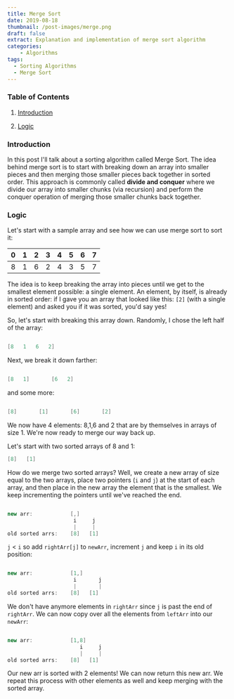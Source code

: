 ```yaml
---
title: Merge Sort 
date: 2019-08-18
thumbnail: /post-images/merge.png
draft: false
extract: Explanation and implementation of merge sort algorithm
categories: 
    - Algorithms
tags:
  - Sorting Algorithms
  - Merge Sort
---
```


### Table of Contents

1. [Introduction](#introduction)

2. [Logic](#logic)

### Introduction

In this post I'll talk about a sorting algorithm called Merge Sort. The idea behind merge sort is to start with breaking down an array into smaller pieces and then merging those smaller pieces back together in sorted order. This approach is commonly called **divide and conquer** where we divide our array into smaller chunks (via recursion) and perform the conquer operation of merging those smaller chunks back together. 

### Logic

Let's start with a sample array and see how we can use merge sort to sort it:

| 0 | 1 | 2 | 3 | 4 | 5 | 6 | 7 |
| -- | -- | -- | -- | -- | -- | -- | -- |
| 8 | 1 | 6 | 2 | 4 | 3 | 5 | 7 |

The idea is to keep breaking the array into pieces until we get to the smallest element possible: a single element. An element, by itself, is already in sorted order: if I gave you an array that looked like this: `[2]` (with a single element) and asked you if it was sorted, you'd say yes!

So, let's start with breaking this array down. Randomly, I chose the left half of the array:

```cpp

[8   1   6   2]
```

Next, we break it down farther:

```cpp

[8   1]       [6   2]
```

and some more:

```cpp

[8]       [1]       [6]       [2]
```

We now have 4 elements: 8,1,6 and 2 that are by themselves in arrays of size 1. We're now ready to merge our way back up.

Let's start with two sorted arrays of 8 and 1:

```cpp
[8]   [1]
```

How do we merge two sorted arrays? Well, we create a new array of size equal to the two arrays, place two pointers (`i` and `j`) at the start of each array, and then place in the new array the element that is the smallest. We keep incrementing the pointers until we've reached the end.

```cpp

new arr:            [,]
                     i     j           
                     |     |
old sorted arrs:    [8]   [1]
```

`j` < `i` so add `rightArr[j]` to `newArr`, increment `j` and keep `i` in its old position:

```cpp

new arr:            [1,]
                     i       j           
                     |       |
old sorted arrs:    [8]   [1]
```

We don't have anymore elements in `rightArr` since `j` is past the end of `rightArr`. We can now copy over all the elements from `leftArr` into our `newArr`:

```cpp

new arr:            [1,8]
                       i     j           
                       |     |
old sorted arrs:    [8]   [1]
```
Our new arr is sorted with 2 elements! We can now return this new arr. We repeat this process with other elements as well and keep merging with the sorted array. 